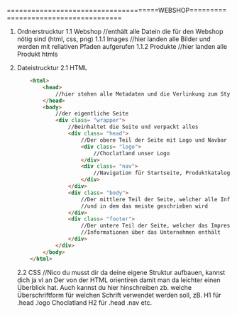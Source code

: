 =====================================WEBSHOP=====================================

1. Ordnerstrucktur
    1.1 Webshop //enthält alle Datein die für den Webshop nötig sind (html, css, png)
        1.1.1 Images //hier landen alle Bilder und werden mit rellativen Pfaden aufgerufen
        1.1.2 Produkte //hier landen alle Produkt htmls

2. Dateistrucktur
    2.1 HTML
    ```html
        <html>
            <head>
                //hier stehen alle Metadaten und die Verlinkung zum Stylesheet (design.css)
            </head>
            <body>
                //der eigentliche Seite
                <div class= "wrapper">
                    //Beinhaltet die Seite und verpackt alles
                    <div class= "head">
                        //Der obere Teil der Seite mit Logo und Navbar
                        <div class= "logo">
                            //Choclatland unser Logo
                        </div>
                        <div class= "nav">
                            //Navigation für Startseite, Produktkatalog
                        </div>
                    </div>
                    <div class= "body">
                        //Der mittlere Teil der Seite, welcher alle Informationen besitzt
                        //und in dem das meiste geschrieben wird
                    </div>
                    <div class= "footer">
                        //Der untere Teil der Seite, welcher das Impressum und andere
                        //Informationen über das Unternehmen enthält
                    </div>
                </div>
            </body>
        </html>
    ```
    2.2 CSS
        //Nico du musst dir da deine eigene Struktur aufbauen, kannst dich ja vl an Der von der HTML orientiren damit man da leichter einen Überblick hat. Auch kannst du hier hinschreiben zb. welche Überschriftform für welchen Schrift verwendet werden soll, zB. H1 für .head .logo Choclatland
            H2 für .head .nav 
            etc.
            
        
